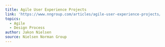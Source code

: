 ```yaml
---
title: Agile User Experience Projects
link: 'https://www.nngroup.com/articles/agile-user-experience-projects/'
topics:
  - Agile
  - Design Process
author: Jakon Nielsen
source: Nielsen Norman Group
---
```



